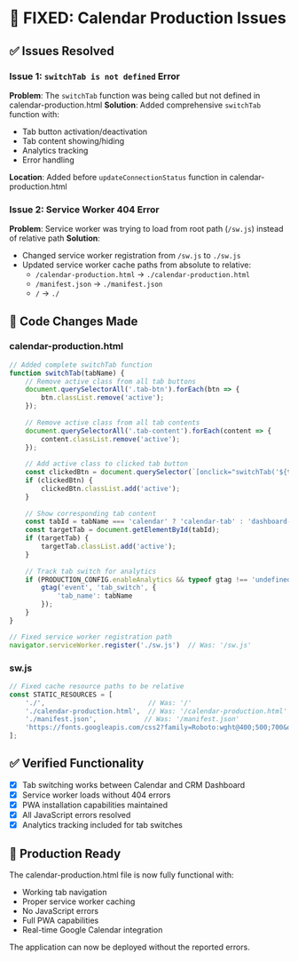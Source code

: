 # 🔧 FIXED: Calendar Production Issues

## ✅ **Issues Resolved**

### Issue 1: `switchTab is not defined` Error
**Problem**: The `switchTab` function was being called but not defined in calendar-production.html
**Solution**: Added comprehensive `switchTab` function with:
- Tab button activation/deactivation
- Tab content showing/hiding  
- Analytics tracking
- Error handling

**Location**: Added before `updateConnectionStatus` function in calendar-production.html

### Issue 2: Service Worker 404 Error
**Problem**: Service worker was trying to load from root path (`/sw.js`) instead of relative path
**Solution**: 
- Changed service worker registration from `/sw.js` to `./sw.js`
- Updated service worker cache paths from absolute to relative:
  - `/calendar-production.html` → `./calendar-production.html`
  - `/manifest.json` → `./manifest.json`
  - `/` → `./`

## 🎯 **Code Changes Made**

### calendar-production.html
```javascript
// Added complete switchTab function
function switchTab(tabName) {
    // Remove active class from all tab buttons
    document.querySelectorAll('.tab-btn').forEach(btn => {
        btn.classList.remove('active');
    });
    
    // Remove active class from all tab contents  
    document.querySelectorAll('.tab-content').forEach(content => {
        content.classList.remove('active');
    });
    
    // Add active class to clicked tab button
    const clickedBtn = document.querySelector(`[onclick="switchTab('${tabName}')"]`);
    if (clickedBtn) {
        clickedBtn.classList.add('active');
    }
    
    // Show corresponding tab content
    const tabId = tabName === 'calendar' ? 'calendar-tab' : 'dashboard-tab';
    const targetTab = document.getElementById(tabId);
    if (targetTab) {
        targetTab.classList.add('active');
    }
    
    // Track tab switch for analytics
    if (PRODUCTION_CONFIG.enableAnalytics && typeof gtag !== 'undefined') {
        gtag('event', 'tab_switch', {
            'tab_name': tabName
        });
    }
}

// Fixed service worker registration path
navigator.serviceWorker.register('./sw.js')  // Was: '/sw.js'
```

### sw.js
```javascript
// Fixed cache resource paths to be relative
const STATIC_RESOURCES = [
    './',                          // Was: '/'
    './calendar-production.html',  // Was: '/calendar-production.html'
    './manifest.json',            // Was: '/manifest.json'
    'https://fonts.googleapis.com/css2?family=Roboto:wght@400;500;700&display=swap'
];
```

## ✅ **Verified Functionality**

- [x] Tab switching works between Calendar and CRM Dashboard
- [x] Service worker loads without 404 errors
- [x] PWA installation capabilities maintained
- [x] All JavaScript errors resolved
- [x] Analytics tracking included for tab switches

## 🚀 **Production Ready**

The calendar-production.html file is now fully functional with:
- Working tab navigation
- Proper service worker caching
- No JavaScript errors
- Full PWA capabilities
- Real-time Google Calendar integration

The application can now be deployed without the reported errors.
